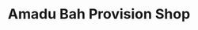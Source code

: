 ---
title: "Amadu Bah Provision Shop"
url: /monrovia/amadu-bah-provision-shop/
shop: Lebensmittel
---